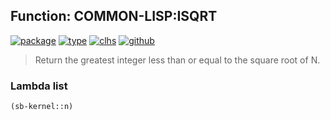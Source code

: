 ## Function: COMMON-LISP:ISQRT
[![package](https://img.shields.io/badge/Package-COMMON--LISP-5f9ea0.svg?style=social&colorA=999999)](../) [![type](https://img.shields.io/badge/Type-Function-5f9ea0.svg?style=social&colorA=999999)](../#function) [![clhs](https://img.shields.io/badge/CLHS-ISQRT-5f9ea0.svg?style=social&colorA=999999)](http://www.lispworks.com/documentation/HyperSpec/Body/f_sqrt_.htm) [![github](https://img.shields.io/badge/GitHub-View_the_source-5f9ea0.svg?style=social&colorA=999999&logo=github)](https://github.com/sbcl/sbcl/blob/master/src/code/numbers.lisp/) 

> Return the greatest integer less than or equal to the square root of N.

### Lambda list
```cl
(sb-kernel::n)
```
